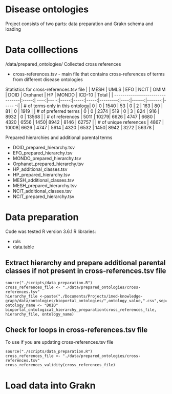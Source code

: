 # Disease ontologies 
Project consists of two parts: data preparation and Grakn schema and loading

# Data colllections

/data/prepared_ontologies/
Collected cross references
* cross-references.tsv - main file that contains cross-references of terms from different disease ontologies

Statistics for cross-references.tsv file
|                                 | MESH  | UMLS | EFO  | NCIT | OMIM | DOID | Orphanet | HP  | MONDO | ICD-10 | Total  |
| --------------------------------|:-----:| ----:|--- -:|-----:|-----:|-----:|---------:|----:|------:|-------:|----- -:|
| # of terms only in this ontology| 0     | 0    | 1540 | 53   | 0    | 2    | 163      | 80  | 81    | 0      | 1919   |
| # of preferred terms            | 0     | 0    | 2374 | 519  | 0    | 3    | 824      | 916 | 8932  | 0      | 13568  |
| # of references                 | 5011  | 10279| 6626 | 4747 | 6680 | 4320 | 6556     | 1450| 8942  | 8146   | 62757  |
| # of unique references          | 4867  | 10008| 6626 | 4747 | 5614 | 4320 | 6532     | 1450| 8942  | 3272   | 56378  |

Prepared hierarchies and additional parental terms
* DOID_prepared_hierarchy.tsv
* EFO_prepared_hierarchy.tsv
* MONDO_prepared_hierarchy.tsv
* Orphanet_prepared_hierarchy.tsv
* HP_additional_classes.tsv
* HP_prepared_hierarchy.tsv
* MESH_additional_classes.tsv
* MESH_prepared_hierarchy.tsv
* NCIT_additional_classes.tsv
* NCIT_prepared_hierarchy.tsv

# Data preparation

Code was tested R version 3.6.1
R libraries:
* rols
* data.table

## Extract hierarchy and prepare additional parental classes if not present in cross-references.tsv file
```
source("./scripts/data_preparation.R")
cross_references_file <- "./data/prepared_ontologies/cross-references.tsv"
hierarchy_file <-paste("./Documents/Projects/imed-knowledge-graph/data/ontologies/bioportal_ontologies/",ontology_value,".csv",sep="")
ontology_name <- "DOID"
bioportal_ontological_hierarchy_preparation(cross_references_file, hierarchy_file, ontology_name)
```
## Check for loops in cross-references.tsv file
To use if you are updating cross-references.tsv file

```
source("./scripts/data_preparation.R")
cross_references_file <- "./data/prepared_ontologies/cross-references.tsv"
cross_references_validity(cross_references_file)
```


# Load data into Grakn


